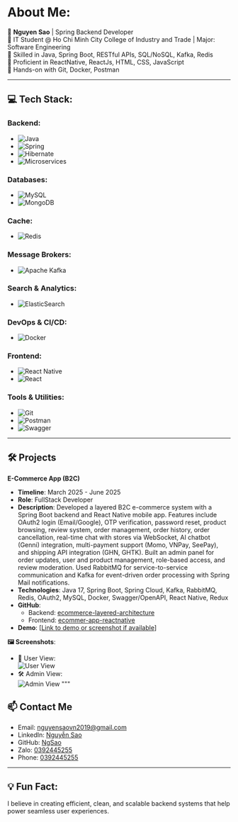 # About Me:
🚀 **Nguyen Sao** | Spring Backend Developer  
🔹 IT Student @ Ho Chi Minh City College of Industry and Trade | Major: Software Engineering  
🔹 Skilled in Java, Spring Boot, RESTful APIs, SQL/NoSQL, Kafka, Redis  
🔹 Proficient in ReactNative, ReactJs, HTML, CSS, JavaScript  
🔹 Hands-on with Git, Docker, Postman  

---

## 💻 Tech Stack:

### Backend:
- ![Java](https://img.shields.io/badge/java-%23ED8B00.svg?style=for-the-badge&logo=openjdk&logoColor=white)  
- ![Spring](https://img.shields.io/badge/spring-%236DB33F.svg?style=for-the-badge&logo=spring&logoColor=white)  
- ![Hibernate](https://img.shields.io/badge/Hibernate-59666C?style=for-the-badge&logo=Hibernate&logoColor=white)
- ![Microservices](https://img.shields.io/badge/Microservices-2A2A2A?style=for-the-badge&logo=docker&logoColor=white)


### Databases:
- ![MySQL](https://img.shields.io/badge/mysql-4479A1.svg?style=for-the-badge&logo=mysql&logoColor=white)
- ![MongoDB](https://img.shields.io/badge/mongodb-%2347A248.svg?style=for-the-badge&logo=mongodb&logoColor=white)  

### Cache:
- ![Redis](https://img.shields.io/badge/redis-%23DD0031.svg?style=for-the-badge&logo=redis&logoColor=white)  

### Message Brokers:
- ![Apache Kafka](https://img.shields.io/badge/Apache%20Kafka-000?style=for-the-badge&logo=apachekafka)  

### Search & Analytics:
- ![ElasticSearch](https://img.shields.io/badge/-ElasticSearch-005571?style=for-the-badge&logo=elasticsearch)  

### DevOps & CI/CD:
- ![Docker](https://img.shields.io/badge/docker-%230db7ed.svg?style=for-the-badge&logo=docker&logoColor=white)  

### Frontend:
- ![React Native](https://img.shields.io/badge/react%20native-%2320232a.svg?style=for-the-badge&logo=react&logoColor=%2361DAFB)
- ![React](https://img.shields.io/badge/react-%2320232a.svg?style=for-the-badge&logo=react&logoColor=%2361DAFB)  

### Tools & Utilities:
- ![Git](https://img.shields.io/badge/git-%23F05033.svg?style=for-the-badge&logo=git&logoColor=white)  
- ![Postman](https://img.shields.io/badge/Postman-FF6C37?style=for-the-badge&logo=postman&logoColor=white)  
- ![Swagger](https://img.shields.io/badge/-Swagger-%23Clojure?style=for-the-badge&logo=swagger&logoColor=white)

---

## 🛠️ Projects

**E-Commerce App (B2C)**  
   - **Timeline**: March 2025 - June 2025  
   - **Role**: FullStack Developer  
   - **Description**: Developed a layered B2C e-commerce system with a Spring Boot backend and React Native mobile app. Features include OAuth2 login (Email/Google), OTP verification, password reset, product browsing, review system, order management, order history, order cancellation, real-time chat with stores via WebSocket, AI chatbot (Genni) integration, multi-payment support (Momo, VNPay, SeePay), and shipping API integration (GHN, GHTK). Built an admin panel for order updates, user and product management, role-based access, and review moderation. Used RabbitMQ for service-to-service communication and Kafka for event-driven order processing with Spring Mail notifications.  
   - **Technologies**: Java 17, Spring Boot, Spring Cloud, Kafka, RabbitMQ, Redis, OAuth2, MySQL, Docker, Swagger/OpenAPI, React Native, Redux  
   - **GitHub**:  
     - Backend: [ecommerce-layered-architecture](https://github.com/NgSao/ecommerce-layered-architecture)  
     - Frontend: [ecommer-app-reactnative](https://github.com/NgSao/ecommer-app-reactnative)  
   - **Demo**: [[Link to demo or screenshot if available](https://drive.google.com/file/d/1MQ-wqnJR7sA9BxXG04iXred4Py6jSIMp/view?usp=drive_link)]

**🖼️ Screenshots**:  
- 👤 User View:  
  ![User View](https://raw.githubusercontent.com/NgSao/images/main/springboot/1747319829421_z6605450869352_48eac6939ef6561450ad45cf2834e46f.jpg)
- 🛠️ Admin View:  
  ![Admin View](https://raw.githubusercontent.com/NgSao/images/main/springboot/1747319868388_z6605450976304_1c50510765fa54b379cac9fc824cc8c6.jpg)
"""


     

## 📫 Contact Me
- Email: [nguyensaovn2019@gmail.com](mailto:nguyensaovn2019@gmail.com)
- LinkedIn: [Nguyễn Sao](https://www.linkedin.com/in/sao-nguy%E1%BB%85n-713655254/)
- GitHub: [NgSao](https://github.com/NgSao)
- Zalo: [0392445255](https://zalo.me/0392445255)
- Phone: [0392445255](tel:+0392445255)

---

## 💡 Fun Fact:
I believe in creating efficient, clean, and scalable backend systems that help power seamless user experiences.
